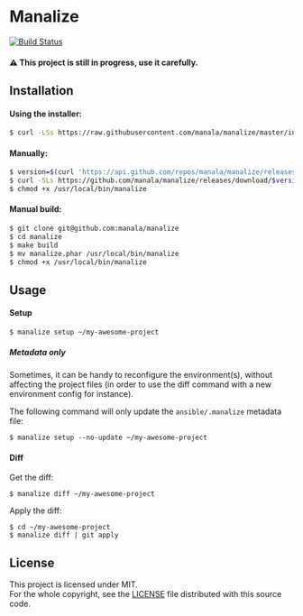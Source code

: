 Manalize
=========

[![Build Status](https://travis-ci.org/manala/manalize.svg?branch=master)](https://travis-ci.org/manala/manalize)

#### :warning: This project is still in progress, use it carefully.

Installation
-------------

#### Using the installer:
```sh
$ curl -LSs https://raw.githubusercontent.com/manala/manalize/master/installer.php | php
```

#### Manually:
```sh
$ version=$(curl 'https://api.github.com/repos/manala/manalize/releases/latest'|grep tag_name|cut -d: -f2|sed -e 's/[ ",]/''/g')
$ curl -SLs https://github.com/manala/manalize/releases/download/$version/manalize.phar > /usr/local/bin/manalize
$ chmod +x /usr/local/bin/manalize
```

#### Manual build:
```sh
$ git clone git@github.com:manala/manalize
$ cd manalize
$ make build
$ mv manalize.phar /usr/local/bin/manalize
$ chmod +x /usr/local/bin/manalize
```

Usage
-----

#### Setup
```
$ manalize setup ~/my-awesome-project
```

##### Metadata only

Sometimes, it can be handy to reconfigure the environment(s), without affecting the project files (in order to use the diff command with a new environment config for instance).

The following command will only update the `ansible/.manalize` metadata file:

```
$ manalize setup --no-update ~/my-awesome-project
```

#### Diff

Get the diff:
```
$ manalize diff ~/my-awesome-project
```

Apply the diff:
```
$ cd ~/my-awesome-project
$ manalize diff | git apply
```

License
-------

This project is licensed under MIT.  
For the whole copyright, see the [LICENSE](LICENSE) file distributed with this source code.
